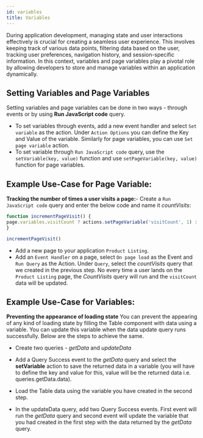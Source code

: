 ```yaml
---
id: variables
title: Variables
---
```


During application development, managing state and user interactions effectively is crucial for creating a seamless user experience. This involves keeping track of various data points, filtering data based on the user, tracking user preferences, navigation history, and session-specific information. In this context, variables and page variables play a pivotal role by allowing developers to store and manage variables within an application dynamically.

## Setting Variables and Page Variables

Setting variables and page variables can be done in two ways - through events or by using **Run JavaScript code** query. 
- To set variables through events, add a new event handler and select `Set variable` as the action. Under `Action Options` you can define the Key and Value of the variable. Similarly for page variables, you can use `Set page variable` action. 
- To set variable through `Run JavaScript code` query, use the `setVariable(key, value)` function and use `setPageVariable(key, value)` function for page variables.

## Example Use-Case for Page Variable:
**Tracking the number of times a user visits a page:**- Create a `Run JavaScript code` query and enter the below code and name it *countVisits*:

```js 
function incrementPageVisit() { 
page.variables.visitCount ? actions.setPageVariable('visitCount', 1) :  actions.setPageVariable('visitCount', Number(page.variables.visitCount)+1)
} 

incrementPageVisit()
```

- Add a new page to your application `Product Listing`.
- Add an `Event Handler` on a page, select `On page load` as the Event and `Run Query` as the Action. Under `Query`, select the *countVisits* query that we created in the previous step. 
No every time a user lands on the `Product Listing` page, the *CountVisits* query will run and the `visitCount` data will be updated.

## Example Use-Case for Variables:
**Preventing the appearance of loading state**
You can prevent the appearing of any kind of loading state by filling the Table component with data using a variable. You can update this variable when the data update query runs successfully. Below are the steps to achieve the same.

- Create two queries - *getData* and *updateData*

- Add a Query Success event to the *getData* query and select the **setVariable** action to save the returned data in a variable (you will have to define the key and value for this, value will be the returned data i.e. queries.getData.data).

- Load the Table data using the variable you have created in the second step.

- In the updateData query, add two Query Success events. First event will run the *getData* query and second event will update the variable that you had created in the first step with the data returned by the *getData* query.
